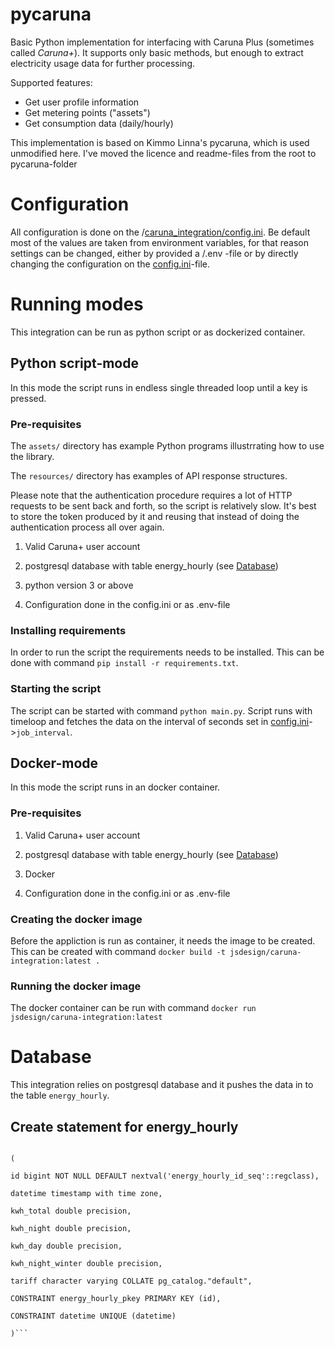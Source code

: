 # pycaruna

Basic Python implementation for interfacing with Caruna Plus (sometimes called _Caruna+_). It supports only basic 
methods, but enough to extract electricity usage data for further processing.

Supported features:

* Get user profile information
* Get metering points ("assets")
* Get consumption data (daily/hourly)

This implementation is based on Kimmo Linna's pycaruna, which is used unmodified here. I've moved the licence and readme-files from the root to pycaruna-folder

  

# Configuration

All configuration is done on the /[caruna_integration/config.ini](/caruna_integration/config.ini). Be default most of the values are taken from environment variables, for that reason settings can be changed, either by provided a /.env -file or by directly changing the configuration on the [config.ini](/caruna_integration/config.ini)-file.

  

# Running modes

This integration can be run as python script or as dockerized container.

  

## Python script-mode

In this mode the script runs in endless single threaded loop until a key is pressed.

  

### Pre-requisites
The `assets/` directory has example Python programs illustrrating how to use the library.

The `resources/` directory has examples of API response structures.

Please note that the authentication procedure requires a lot of HTTP requests to be sent back and forth, so the 
script is relatively slow. It's best to store the token produced by it and reusing that instead of doing the 
authentication process all over again.

1. Valid Caruna+ user account

2. postgresql database with table energy_hourly (see [Database](#Database))

3. python version 3 or above

4. Configuration done in the config.ini or as .env-file

  

### Installing requirements

In order to run the script the requirements needs to be installed. This can be done with command `pip install -r requirements.txt`.

  

### Starting the script

The script can be started with command `python main.py`. Script runs with timeloop and fetches the data on the interval of seconds set in [config.ini](/caruna_integration/config.ini)->`job_interval`.

  

## Docker-mode

In this mode the script runs in an docker container.

  

### Pre-requisites

1. Valid Caruna+ user account

2. postgresql database with table energy_hourly (see [Database](#Database))

3. Docker

4. Configuration done in the config.ini or as .env-file

  

### Creating the docker image

Before the appliction is run as container, it needs the image to be created. This can be created with command `docker build -t jsdesign/caruna-integration:latest .`

  

### Running the docker image

The docker container can be run with command `docker run jsdesign/caruna-integration:latest`

  

# Database

  

This integration relies on postgresql database and it pushes the data in to the table `energy_hourly`.

  

## Create statement for energy_hourly

  

```CREATE TABLE IF NOT EXISTS public.energy_hourly

(

id bigint NOT NULL DEFAULT nextval('energy_hourly_id_seq'::regclass),

datetime timestamp with time zone,

kwh_total double precision,

kwh_night double precision,

kwh_day double precision,

kwh_night_winter double precision,

tariff character varying COLLATE pg_catalog."default",

CONSTRAINT energy_hourly_pkey PRIMARY KEY (id),

CONSTRAINT datetime UNIQUE (datetime)

)```